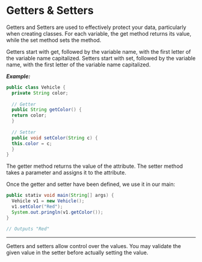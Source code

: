 # Getters & Setters
Getters and Setters are used to effectively protect your data, particularly when creating classes. For each variable, the get method returns its value, while the set method sets the method.

Getters start with get, followed by the variable name, with the first letter of the variable name capitalized. Setters start with set, followed by the variable name, with the first letter of the variable name capitalized.

***Example:***
```java
public class Vehicle {
  private String color;
  
  // Getter
  public String getColor() {
  return color;
  }
  
  // Setter
  public void setColor(String c) {
  this.color = c;
  }
}
```
The getter method returns the value of the attribute.
The setter method takes a parameter and assigns it to the attribute.

Once the getter and setter have been defined, we use it in our main:
```java
public stativ void main(String[] args) {
  Vehicle v1 = new Vehicle();
  v1.setColor("Red");
  System.out.pringln(v1.getColor());
}

// Outputs "Red"
```
****************
Getters and setters allow control over the values.  You may validate the given value in the setter before actually setting the value.
